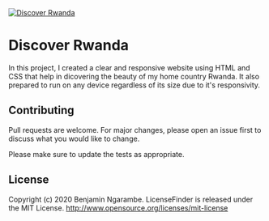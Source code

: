<a href="https://www.instagram.com/ngarambe_benjamin/">
  <img src="https://thecommonwealth.org/sites/default/files/styles/press_release_large/public/images/hero/Kigali_Convention_Centre620.jpg?itok=_QFo972q" alt="Discover Rwanda" >
</a>

# Discover Rwanda

In this project, I created a clear and responsive website using HTML and CSS that help in dicovering the beauty of my home country Rwanda.
It also prepared to run on any device regardless of its size due to it's responsivity. 


## Contributing
Pull requests are welcome. For major changes, please open an issue first to discuss what you would like to change.

Please make sure to update the tests as appropriate.

## License
Copyright (c) 2020 Benjamin Ngarambe.
LicenseFinder is released under the MIT License. http://www.opensource.org/licenses/mit-license
